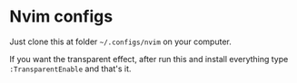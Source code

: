 # Nvim configs

Just clone this at folder `~/.configs/nvim` on your computer.

If you want the transparent effect, after run this and install everything type `:TransparentEnable` and that's it.
